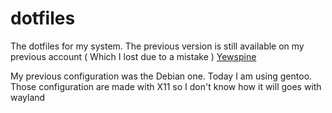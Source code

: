 # dotfiles

The dotfiles for my system. The previous version is still available on my previous account ( Which I lost due to a mistake ) [Yewspine](https://github.com/Yewspine)

My previous configuration was the Debian one. Today I am using gentoo. Those configuration are made with X11 so I don't know how it will goes with wayland
